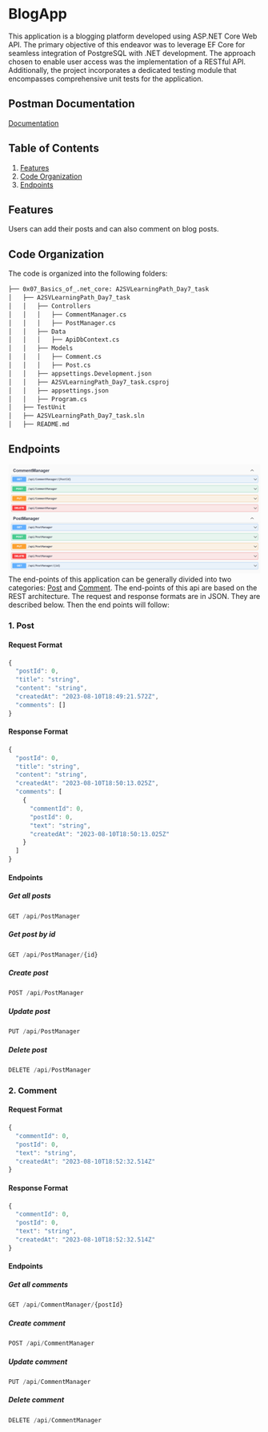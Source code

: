 # BlogApp
This application is a blogging platform developed using ASP.NET Core Web API. The primary objective of this endeavor was to leverage EF Core for seamless integration of PostgreSQL with .NET development. The approach chosen to enable user access was the implementation of a RESTful API. Additionally, the project incorporates a dedicated testing module that encompasses comprehensive unit tests for the application.
## Postman Documentation
[Documentation](https://documenter.getpostman.com/view/20871920/2s9Xy3trfU#intro)

## Table of Contents
1. [Features](#features)
2. [Code Organization](#code-organization)
3. [Endpoints](#endpoints)

## Features
Users can add their posts and can also comment on blog posts.

## Code Organization
The code is organized into the following folders:
```bash
├── 0x07_Basics_of_.net_core: A2SVLearningPath_Day7_task
│   ├── A2SVLearningPath_Day7_task
│   │   ├── Controllers
│   │   │   ├── CommentManager.cs
│   │   │   ├── PostManager.cs
│   │   ├── Data
│   │   │   ├── ApiDbContext.cs
│   │   ├── Models
│   │   │   ├── Comment.cs
│   │   │   ├── Post.cs
│   │   ├── appsettings.Development.json
│   │   ├── A2SVLearningPath_Day7_task.csproj
│   │   ├── appsettings.json
│   │   ├── Program.cs
│   ├── TestUnit
│   ├── A2SVLearningPath_Day7_task.sln
│   ├── README.md
```

## Endpoints
![image](https://github.com/abneka/A2SV_backend_learning_path/blob/main/assets/api%20end%20point.png)
The end-points of this application can be generally divided into two categories: [Post](#1-post) and [Comment](#2-comment).
The end-points of this api are based on the REST architecture. The request and response formats are in JSON. They are described below. Then the end points will follow:
### 1. Post
#### Request Format
```js
{
  "postId": 0,
  "title": "string",
  "content": "string",
  "createdAt": "2023-08-10T18:49:21.572Z",
  "comments": []
}
```

#### Response Format
```js
{
  "postId": 0,
  "title": "string",
  "content": "string",
  "createdAt": "2023-08-10T18:50:13.025Z",
  "comments": [
    {
      "commentId": 0,
      "postId": 0,
      "text": "string",
      "createdAt": "2023-08-10T18:50:13.025Z"
    }
  ]
}
```
#### Endpoints
##### Get all posts
```js
GET /api/PostManager
```

##### Get post by id
```js
GET /api/PostManager/{id}
```

##### Create post
```js
POST /api/PostManager
```

##### Update post
```js
PUT /api/PostManager
```

##### Delete post
```js
DELETE /api/PostManager
```

### 2. Comment
#### Request Format
```js
{
  "commentId": 0,
  "postId": 0,
  "text": "string",
  "createdAt": "2023-08-10T18:52:32.514Z"
}
```

#### Response Format
```js
{
  "commentId": 0,
  "postId": 0,
  "text": "string",
  "createdAt": "2023-08-10T18:52:32.514Z"
}
```

#### Endpoints
##### Get all comments
```js
GET /api/CommentManager/{postId}
```

##### Create comment
```js
POST /api/CommentManager
```

##### Update comment
```js
PUT /api/CommentManager
```

##### Delete comment
```js
DELETE /api/CommentManager
```
